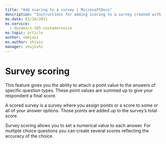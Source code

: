 ```yaml
---
title: "Add scoring to a survey | MicrosoftDocs"
description: "Instructions for adding scoring to a survey created with Dynamics 365 Customer Voice."
ms.date: 03/10/2021
ms.service: 
  - dynamics-365-customervoice
ms.topic: article
author: sbmjais
ms.author: shjais
manager: shujoshi
---
```


# Survey scoring

This feature gives you the ability to attach a point value to the answers of specific question types. These point values are summed up to give your respondent a final score.

A scored survey is a survey where you assign points or a score to some or all of your answer options. Those points are added up to the survey’s total score. 

Survey scoring allows you to set a numerical value to each answer. For multiple choice questions you can create several scores reflecting the accuracy of the choice.